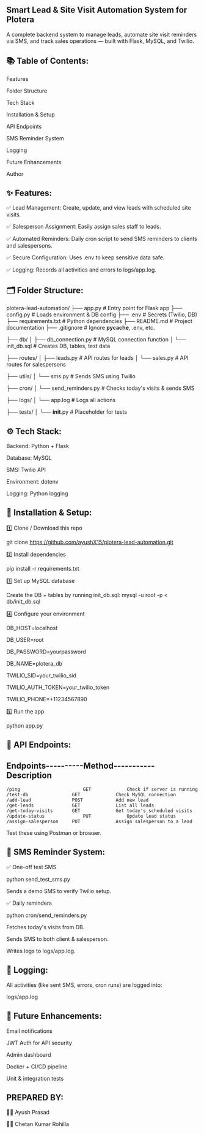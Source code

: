 ## Smart Lead & Site Visit Automation System for Plotera

A complete backend system to manage leads, automate site visit reminders via SMS, and track sales operations — built with Flask, MySQL, and Twilio.

## 📚 Table of Contents:

Features

Folder Structure

Tech Stack

Installation & Setup

API Endpoints

SMS Reminder System

Logging

Future Enhancements

Author



## ✨ Features:

✅ Lead Management: Create, update, and view leads with scheduled site visits.

✅ Salesperson Assignment: Easily assign sales staff to leads.

✅ Automated Reminders: Daily cron script to send SMS reminders to clients and salespersons.

✅ Secure Configuration: Uses .env to keep sensitive data safe.

✅ Logging: Records all activities and errors to logs/app.log.



## 🗂 Folder Structure:

plotera-lead-automation/
├── app.py               # Entry point for Flask app
├── config.py            # Loads environment & DB config
├── .env                 # Secrets (Twilio, DB)
├── requirements.txt     # Python dependencies
├── README.md            # Project documentation
├── .gitignore           # Ignore __pycache__, .env, etc.

├── db/
│   ├── db_connection.py # MySQL connection function
│   └── init_db.sql      # Creates DB, tables, test data

├── routes/
│   ├── leads.py         # API routes for leads
│   └── sales.py         # API routes for salespersons

├── utils/
│   └── sms.py           # Sends SMS using Twilio

├── cron/
│   └── send_reminders.py # Checks today's visits & sends SMS

├── logs/
│   └── app.log          # Logs all actions

├── tests/
│   └── __init__.py      # Placeholder for tests



## ⚙ Tech Stack:

Backend: Python + Flask

Database: MySQL

SMS: Twilio API

Environment: dotenv

Logging: Python logging



## 🔧 Installation & Setup:

1️⃣ Clone / Download this repo

git clone https://github.com/ayushX15/plotera-lead-automation.git

2️⃣ Install dependencies

pip install -r requirements.txt

3️⃣ Set up MySQL database

Create the DB + tables by running init_db.sql: mysql -u root -p < db/init_db.sql

4️⃣ Configure your environment

DB_HOST=localhost

DB_USER=root

DB_PASSWORD=yourpassword

DB_NAME=plotera_db

TWILIO_SID=your_twilio_sid

TWILIO_AUTH_TOKEN=your_twilio_token

TWILIO_PHONE=+11234567890

5️⃣ Run the app

python app.py



## 🔗 API Endpoints:

## Endpoints----------Method-----------Description

    /ping	                    GET	            Check if server is running
    /test-db	            GET	            Check MySQL connection
    /add-lead	            POST            Add new lead
    /get-leads	            GET	            List all leads
    /get-today-visits	    GET	            Get today's scheduled visits
    /update-status	            PUT	            Update lead status
    /assign-salesperson	    PUT	            Assign salesperson to a lead

Test these using Postman or browser.



## 📡 SMS Reminder System:

✅ One-off test SMS

python send_test_sms.py

Sends a demo SMS to verify Twilio setup.

✅ Daily reminders

python cron/send_reminders.py

Fetches today's visits from DB.

Sends SMS to both client & salesperson.

Writes logs to logs/app.log.

## 📝 Logging:

All activities (like sent SMS, errors, cron runs) are logged into:

logs/app.log



## 🚀 Future Enhancements:

Email notifications

JWT Auth for API security

Admin dashboard

Docker + CI/CD pipeline

Unit & integration tests



## PREPARED BY:

🧑‍💻 Ayush Prasad

🧑‍💻 Chetan Kumar Rohilla

